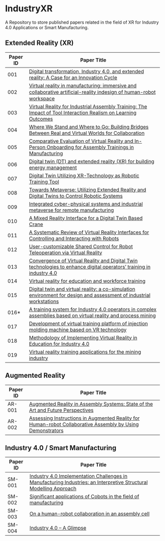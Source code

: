 # IndustryXR
A Repository to store published papers  related in the field of XR for Industry 4.0 Applications or Smart Manufacturing.

## Extended Reality (XR)

| Paper ID | Paper Title |
|----------|-------------|
| 001 | [Digital transformation, Industry 4.0, and extended reality: A Case for an Innovation Cycle](./papers/001.md) |
| 002 | [Virtual reality in manufacturing: immersive and collaborative artiﬁcial-reality indesign of human-robot workspace](./papers/002.md) |
| 003 | [Virtual Reality for Industrial Assembly Training: The Impact of Tool Interaction Realism on Learning Outcomes](./papers/003.md) |
| 004 | [Where We Stand and Where to Go: Building Bridges Between Real and Virtual Worlds for Collaboration](./papers/004.md) |
| 005 |[Comparative Evaluation of Virtual Reality and In-Person Onboarding for Assembly Trainings in Manufacturing](./papers/005.md) |
| 006 | [Digital twin (DT) and extended reality (XR) for building energy management](./papers/006.md) |
| 007 | [Digital Twin Utilizing XR-Technology as Robotic Training Tool](./papers/007.md) |
| 008 | [Towards Metaverse: Utilizing Extended Reality and Digital Twins to Control Robotic Systems](./papers/008.md)
| 009 | [Integrated cyber-physical systems and industrial metaverse for remote manufacturing](./papers/009.md)
| 010 | [A Mixed Reality Interface for a Digital Twin Based Crane](./papers/010.md)
| 011 | [A Systematic Review of Virtual Reality Interfaces for Controlling and Interacting with Robots](./papers/011.md)
| 012 | [User-customizable Shared Control for Robot Teleoperation via Virtual Reality](https://arxiv.org/pdf/2403.13177)
| 013 | [Convergence of Virtual Reality and Digital Twin technologies to enhance digital operators’ training in industry 4.0](https://www.sciencedirect.com/science/article/pii/S1071581923001453)
| 014 | [Virtual reality for education and workforce training](https://ieeexplore.ieee.org/document/8102472)
| 015 | [Digital twin and virtual reality: a co-simulation environment for design and assessment of industrial workstations](https://www.tandfonline.com/doi/full/10.1080/21693277.2019.1660283?src=recsys#d1e497)
| 016* | [A training system for Industry 4.0 operators in complex assemblies based on virtual reality and process mining](https://www.sciencedirect.com/science/article/pii/S0736584518303685)
| 017 | [Development of virtual training platform of injection molding machine based on VR technology](https://link.springer.com/article/10.1007/s00170-012-3938-1)
| 018 | [Methodology of Implementing Virtual Reality in Education for Industry 4.0](https://www.mdpi.com/2071-1050/13/9/5049)
| 019 | [Virtual reality training applications for the mining industry](https://dl.acm.org/doi/abs/10.1145/1503454.1503465)

## Augmented Reality
| Paper ID | Paper Title |
|----------|-------------|
| AR-001 | [Augmented Reality in Assembly Systems: State of the Art and Future Perspectives](https://link.springer.com/chapter/10.1007/978-3-030-72632-4_1)
| AR-002 | [Assessing Instructions in Augmented Reality for Human-robot Collaborative Assembly by Using Demonstrators](https://sciencedirect.com/science/article/pii/S221282711730135X?via%3Dihub)


## Industry 4.0 / Smart Manufacturing
| Paper ID | Paper Title |
|----------|-------------|
| SM-001 | [Industry 4.0 Implementation Challenges in Manufacturing Industries: an Interpretive Structural Modelling Approach](./papers/SmartManufacturing/001.md)
| SM-002 | [Significant applications of Cobots in the field of manufacturing](./papers/SmartManufacturing/002.md)
| SM-003 | [On a human-robot collaboration in an assembly cell](https://www.tandfonline.com/doi/full/10.1080/0951192X.2016.1187297#d1e612)
| SM- 004 | [Industry 4.0 – A Glimpse](https://www.sciencedirect.com/science/article/pii/S2351978918300672)


